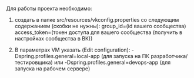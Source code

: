 Для работы проекта необходимо:

1. создать в папке src/resources/vkconfig.properties со следующим содержанием (скобки не нужны):
group_id=(id вашего сообщества)
access_token=(токен доступа для вашего сообщества (получить в настройках сообщества в ВК))

2. В параметрах VM указать (Edit configuration):
-Dspring.profiles.general=local-app (для запуска на ПК разработчика/тестировщика)
или
-Dspring.profiles.general=devops-app (для запуска на рабочем сервере)